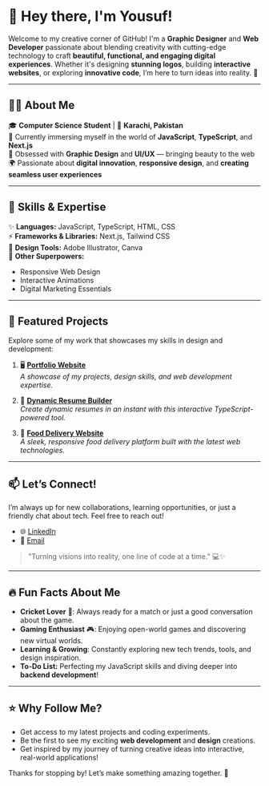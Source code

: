 # 👋 **Hey there, I'm Yousuf!**

Welcome to my creative corner of GitHub! I'm a **Graphic Designer** and **Web Developer** passionate about blending creativity with cutting-edge technology to craft **beautiful, functional, and engaging digital experiences**. Whether it's designing **stunning logos**, building **interactive websites**, or exploring **innovative code**, I’m here to turn ideas into reality. 🚀

---

## 👨‍💻 **About Me**

🎓 **Computer Science Student** | 📍 **Karachi, Pakistan**  
🌱 Currently immersing myself in the world of **JavaScript**, **TypeScript**, and **Next.js**  
🎨 Obsessed with **Graphic Design** and **UI/UX** — bringing beauty to the web  
🌍 Passionate about **digital innovation**, **responsive design**, and **creating seamless user experiences**

---

## 💼 **Skills & Expertise**

✨ **Languages:** JavaScript, TypeScript, HTML, CSS  
⚡ **Frameworks & Libraries:** Next.js, Tailwind CSS  
🎨 **Design Tools:** Adobe Illustrator, Canva  
🚀 **Other Superpowers:**  
- Responsive Web Design  
- Interactive Animations  
- Digital Marketing Essentials

---

## 🌟 **Featured Projects**

Explore some of my work that showcases my skills in design and development:

1. 🖥️ **[Portfolio Website](https://portfolio-five-phi-74.vercel.app/)**  
   *A showcase of my projects, design skills, and web development expertise.*

2. 📝 **[Dynamic Resume Builder](https://downloadable-resume-neon.vercel.app/)**  
   *Create dynamic resumes in an instant with this interactive TypeScript-powered tool.*

3. 🍲 **[Food Delivery Website](https://class-assignment-3-two.vercel.app/)**  
   *A sleek, responsive food delivery platform built with the latest web technologies.*

---

## 📫 **Let’s Connect!**

I’m always up for new collaborations, learning opportunities, or just a friendly chat about tech. Feel free to reach out!  

- 🌐 [LinkedIn](https://www.linkedin.com/in/yousuf-shaikh-691b7b2a3/)  
- 📧 [Email](mailto:yousufshaikh381@gmail.com)

> "Turning visions into reality, one line of code at a time." 💻✨

---

## 🔥 **Fun Facts About Me**

- **Cricket Lover** 🏏: Always ready for a match or just a good conversation about the game.  
- **Gaming Enthusiast** 🎮: Enjoying open-world games and discovering new virtual worlds.  
- **Learning & Growing**: Constantly exploring new tech trends, tools, and design inspiration.  
- **To-Do List:** Perfecting my JavaScript skills and diving deeper into **backend development**! 

---

## ⭐ **Why Follow Me?**

- Get access to my latest projects and coding experiments.  
- Be the first to see my exciting **web development** and **design** creations.  
- Get inspired by my journey of turning creative ideas into interactive, real-world applications!

Thanks for stopping by! Let’s make something amazing together. 🚀
